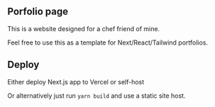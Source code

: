## Porfolio page

This is a website designed for a chef friend of mine.

Feel free to use this as a template for Next/React/Tailwind portfolios.

## Deploy

Either deploy Next.js app to Vercel or self-host

Or alternatively just run `yarn build` and use a static site host.
